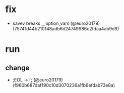 # fix

* savev breaks __option_vars (@euro20179) (75741d44b210148adb6d24749986c2fdaa4ab9d9)


# run

## change

* ;EOL -> [; (@euro20179) (f960b687daf190c10d3070236a1fb6efdab73e8a)


